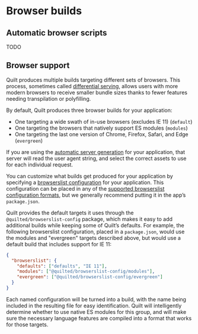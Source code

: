 # Browser builds

## Automatic browser scripts

TODO

## Browser support

Quilt produces multiple builds targeting different sets of browsers. This process, sometimes called [differential serving](./TODO), allows users with more modern browsers to receive smaller bundle sizes thanks to fewer features needing transpilation or polyfilling.

By default, Quilt produces three browser builds for your application:

- One targeting a wide swath of in-use browsers (excludes IE 11) (`default`)
- One targeting the browsers that natively support ES modules (`modules`)
- One targeting the last one version of Chrome, Firefox, Safari, and Edge (`evergreen`)

If you are using the [automatic server generation](./TODO) for your application, that server will read the user agent string, and select the correct assets to use for each individual request.

You can customize what builds get produced for your application by specifying a [browserslist configuration](https://github.com/browserslist/browserslist) for your application. This configuration can be placed in any of the [supported browserslist configuration formats](https://github.com/browserslist/browserslist#config-file), but we generally recommend putting it in the app’s `package.json`.

Quilt provides the default targets it uses through the `@quilted/browserslist-config` package, which makes it easy to add additional builds while keeping some of Quilt’s defaults. For example, the following browserslist configuration, placed in a `package.json`, would use the modules and "evergreen" targets described above, but would use a default build that includes support for IE 11:

```json
{
  "browserslist": {
    "defaults": ["defaults", "IE 11"],
    "modules": ["@quilted/browserslist-config/modules"],
    "evergreen": ["@quilted/browserslist-config/evergreen"]
  }
}
```

Each named configuration will be turned into a build, with the name being included in the resulting file for easy identification. Quilt will intelligently determine whether to use native ES modules for this group, and will make sure the necessary language features are compiled into a format that works for those targets.
